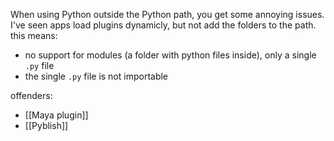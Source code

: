 When using Python outside the Python path, you get some annoying issues.
I've seen apps load plugins dynamicly, but not add the folders to the path.
this means:
- no support for modules (a folder with python files inside), only a single `.py` file
- the single `.py` file is not importable

offenders:
- [[Maya plugin]]
- [[Pyblish]]

